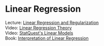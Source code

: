 # Linear Regression

Lecture: [Linear Regression and Regularization](https://nbviewer.jupyter.org/github/andrewgurung/mlcourse/blob/master/lecture/topic04_linear_models/topic4_linear_models_part1_mse_likelihood_bias_variance.ipynb)  
Video: [Linear Regression Theory](https://www.youtube.com/watch?v=ne-MfRfYs_c)  
Video: [StatQuest's Linear Models](https://youtu.be/nk2CQITm_eo)  
Book: [Interpretation of Linear Regression](https://christophm.github.io/interpretable-ml-book/limo.html)

